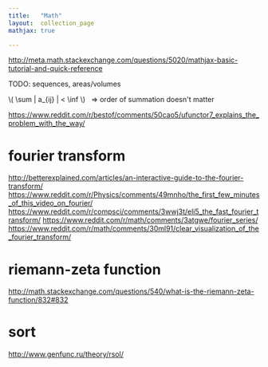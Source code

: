 ```yaml
---
title:   "Math"
layout:  collection_page
mathjax: true

---
```


<http://meta.math.stackexchange.com/questions/5020/mathjax-basic-tutorial-and-quick-reference>

TODO: sequences, areas/volumes

\\( \sum \| a_{ij} \| < \inf \\)  &nbsp; ⇒ order of summation doesn't matter

<https://www.reddit.com/r/bestof/comments/50cao5/ufunctor7_explains_the_problem_with_the_way/>


# fourier transform

http://betterexplained.com/articles/an-interactive-guide-to-the-fourier-transform/
https://www.reddit.com/r/Physics/comments/49mnho/the_first_few_minutes_of_this_video_on_fourier/
https://www.reddit.com/r/compsci/comments/3wwj3t/eli5_the_fast_fourier_transform/
https://www.reddit.com/r/math/comments/3atgwe/fourier_series/
https://www.reddit.com/r/math/comments/30ml91/clear_visualization_of_the_fourier_transform/

# riemann-zeta function

http://math.stackexchange.com/questions/540/what-is-the-riemann-zeta-function/832#832

# sort

<http://www.genfunc.ru/theory/rsol/>
